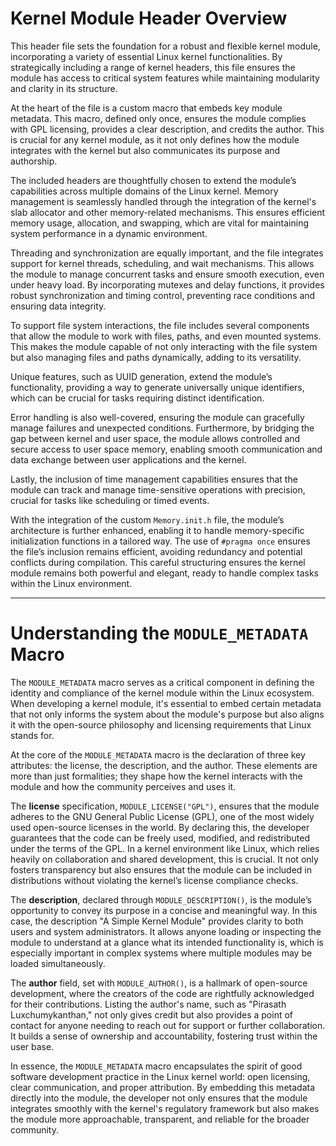 # Kernel Module Header Overview

This header file sets the foundation for a robust and flexible kernel module, incorporating a variety of essential Linux kernel functionalities. By strategically including a range of kernel headers, this file ensures the module has access to critical system features while maintaining modularity and clarity in its structure.

At the heart of the file is a custom macro that embeds key module metadata. This macro, defined only once, ensures the module complies with GPL licensing, provides a clear description, and credits the author. This is crucial for any kernel module, as it not only defines how the module integrates with the kernel but also communicates its purpose and authorship.

The included headers are thoughtfully chosen to extend the module’s capabilities across multiple domains of the Linux kernel. Memory management is seamlessly handled through the integration of the kernel's slab allocator and other memory-related mechanisms. This ensures efficient memory usage, allocation, and swapping, which are vital for maintaining system performance in a dynamic environment.

Threading and synchronization are equally important, and the file integrates support for kernel threads, scheduling, and wait mechanisms. This allows the module to manage concurrent tasks and ensure smooth execution, even under heavy load. By incorporating mutexes and delay functions, it provides robust synchronization and timing control, preventing race conditions and ensuring data integrity.

To support file system interactions, the file includes several components that allow the module to work with files, paths, and even mounted systems. This makes the module capable of not only interacting with the file system but also managing files and paths dynamically, adding to its versatility.

Unique features, such as UUID generation, extend the module’s functionality, providing a way to generate universally unique identifiers, which can be crucial for tasks requiring distinct identification.

Error handling is also well-covered, ensuring the module can gracefully manage failures and unexpected conditions. Furthermore, by bridging the gap between kernel and user space, the module allows controlled and secure access to user space memory, enabling smooth communication and data exchange between user applications and the kernel.

Lastly, the inclusion of time management capabilities ensures that the module can track and manage time-sensitive operations with precision, crucial for tasks like scheduling or timed events.

With the integration of the custom `Memory.init.h` file, the module’s architecture is further enhanced, enabling it to handle memory-specific initialization functions in a tailored way. The use of `#pragma once` ensures the file’s inclusion remains efficient, avoiding redundancy and potential conflicts during compilation. This careful structuring ensures the kernel module remains both powerful and elegant, ready to handle complex tasks within the Linux environment.

---

# Understanding the `MODULE_METADATA` Macro

The `MODULE_METADATA` macro serves as a critical component in defining the identity and compliance of the kernel module within the Linux ecosystem. When developing a kernel module, it's essential to embed certain metadata that not only informs the system about the module's purpose but also aligns it with the open-source philosophy and licensing requirements that Linux stands for.

At the core of the `MODULE_METADATA` macro is the declaration of three key attributes: the license, the description, and the author. These elements are more than just formalities; they shape how the kernel interacts with the module and how the community perceives and uses it.

The **license** specification, `MODULE_LICENSE("GPL")`, ensures that the module adheres to the GNU General Public License (GPL), one of the most widely used open-source licenses in the world. By declaring this, the developer guarantees that the code can be freely used, modified, and redistributed under the terms of the GPL. In a kernel environment like Linux, which relies heavily on collaboration and shared development, this is crucial. It not only fosters transparency but also ensures that the module can be included in distributions without violating the kernel’s license compliance checks.

The **description**, declared through `MODULE_DESCRIPTION()`, is the module’s opportunity to convey its purpose in a concise and meaningful way. In this case, the description "A Simple Kernel Module" provides clarity to both users and system administrators. It allows anyone loading or inspecting the module to understand at a glance what its intended functionality is, which is especially important in complex systems where multiple modules may be loaded simultaneously.

The **author** field, set with `MODULE_AUTHOR()`, is a hallmark of open-source development, where the creators of the code are rightfully acknowledged for their contributions. Listing the author's name, such as "Pirasath Luxchumykanthan," not only gives credit but also provides a point of contact for anyone needing to reach out for support or further collaboration. It builds a sense of ownership and accountability, fostering trust within the user base.

In essence, the `MODULE_METADATA` macro encapsulates the spirit of good software development practice in the Linux kernel world: open licensing, clear communication, and proper attribution. By embedding this metadata directly into the module, the developer not only ensures that the module integrates smoothly with the kernel's regulatory framework but also makes the module more approachable, transparent, and reliable for the broader community.
